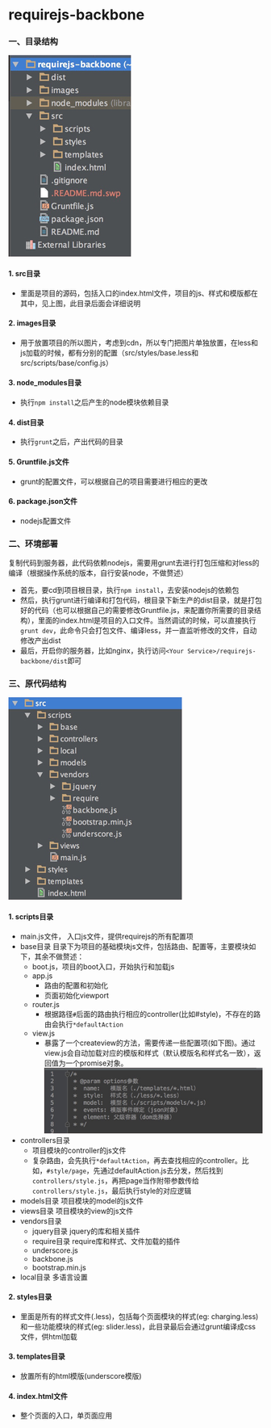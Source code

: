 # requirejs-backbone

### 一、目录结构

![目录结构](https://github.com/yunhailu/ImagesService/blob/master/requirejs-backbone/94884BC9-5B8D-4635-A939-15EB61EB5190.jpg "项目的目录结构")
      
#### 1. src目录
* 里面是项目的源码，包括入口的index.html文件，项目的js、样式和模版都在其中，见上图，此目录后面会详细说明
      
#### 2. images目录
* 用于放置项目的所以图片，考虑到cdn，所以专门把图片单独放置，在less和js加载的时候，都有分别的配置（src/styles/base.less和src/scripts/base/config.js）
      
#### 3. node_modules目录
* 执行`npm install`之后产生的node模块依赖目录
      
#### 4. dist目录
* 执行`grunt`之后，产出代码的目录
      
#### 5. Gruntfile.js文件
* grunt的配置文件，可以根据自己的项目需要进行相应的更改
      
#### 6. package.json文件
* nodejs配置文件


### 二、环境部署
  复制代码到服务器，此代码依赖nodejs，需要用grunt去进行打包压缩和对less的编译（根据操作系统的版本，自行安装node，不做赘述）
* 首先，要cd到项目根目录，执行`npm install`，去安装nodejs的依赖包
* 然后，执行grunt进行编译和打包代码，根目录下新生产的dist目录，就是打包好的代码（也可以根据自己的需要修改Gruntfile.js，来配置你所需要的目录结构），里面的index.html是项目的入口文件。当然调试的时候，可以直接执行`grunt dev`，此命令只会打包文件、编译less，并一直监听修改的文件，自动修改产出dist
* 最后，开启你的服务器，比如nginx，执行访问`<Your Service>/requirejs-backbone/dist`即可


### 三、原代码结构
![src目录](https://github.com/yunhailu/ImagesService/blob/master/requirejs-backbone/9395CDEF-1D94-41D8-8BE1-689E27B2494E.jpg "src目录")
#### 1. scripts目录
* main.js文件， 入口js文件，提供requirejs的所有配置项
* base目录
    目录下为项目的基础模块js文件，包括路由、配置等，主要模块如下，其余不做赘述：
    * boot.js，项目的boot入口，开始执行和加载js
    * app.js
        * 路由的配置和初始化
        * 页面初始化viewport
    * router.js
        * 根据路径`#`后面的路由执行相应的controller(比如#style)，不存在的路由会执行`*defaultAction`
    * view.js
        * 暴露了一个createview的方法，需要传递一些配置项(如下图)。通过view.js会自动加载对应的模版和样式（默认模版名和样式名一致），返回值为一个promise对象。
![view.js中createView参数](https://github.com/yunhailu/ImagesService/blob/master/requirejs-backbone/BB46E3E2-0312-4FEB-BE8D-A9AD1EFF367E.jpg "view.js中createView参数")
* controllers目录
    * 项目模块的controller的js文件
    * 复杂路由，会先执行`*defaultAction`，再去查找相应的controller。比如，`#style/page`，先通过defaultAction.js去分发，然后找到`controllers/style.js`，再把page当作附带参数传给`controllers/style.js`，最后执行style的对应逻辑
* models目录
    项目模块的model的js文件
* views目录
    项目模块的view的js文件
* vendors目录
    * jquery目录
        jquery的库和相关插件
    * require目录
        require库和样式、文件加载的插件
    * underscore.js
    * backbone.js
    * bootstrap.min.js
* local目录
    多语言设置

#### 2. styles目录
* 里面是所有的样式文件(.less)，包括每个页面模块的样式(eg: charging.less)和一些功能模块的样式(eg: slider.less)，此目录最后会通过grunt编译成css文件，供html加载

#### 3. templates目录
* 放置所有的html模版(underscore模版)

#### 4. index.html文件
* 整个页面的入口，单页面应用
